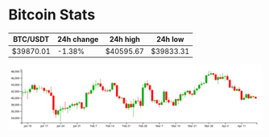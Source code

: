# Bitcoin Stats

BTC/USDT|24h change|24h high|24h low|
|---|---|---|---|
|$39870.01|-1.38%|$40595.67|$39833.31|

<img src="./chart.svg">

